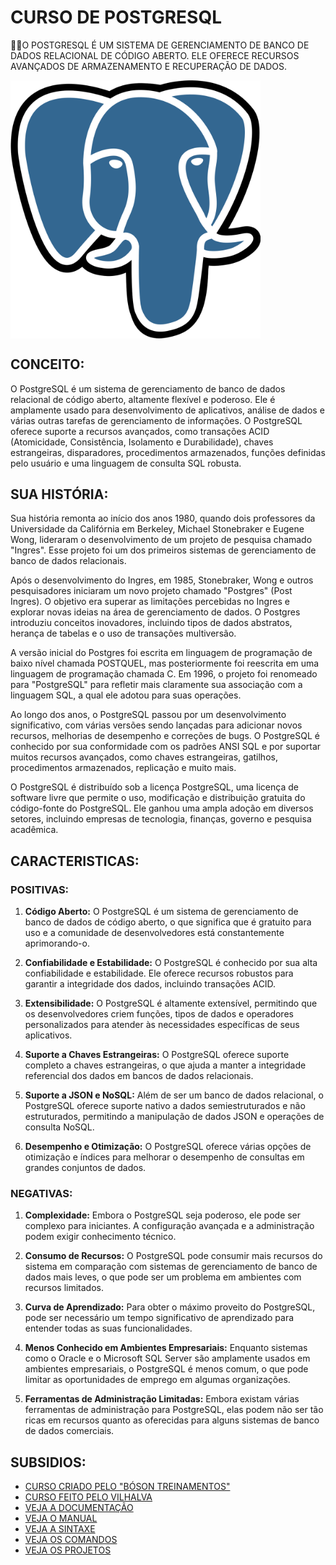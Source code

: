 # CURSO DE POSTGRESQL
👨‍⚖️O POSTGRESQL É UM SISTEMA DE GERENCIAMENTO DE BANCO DE DADOS RELACIONAL DE CÓDIGO ABERTO. ELE OFERECE RECURSOS AVANÇADOS DE ARMAZENAMENTO E RECUPERAÇÃO DE DADOS.

<img src="FOTO.png" align="center" width="400"> <br>

## CONCEITO:
O PostgreSQL é um sistema de gerenciamento de banco de dados relacional de código aberto, altamente flexível e poderoso. Ele é amplamente usado para desenvolvimento de aplicativos, análise de dados e várias outras tarefas de gerenciamento de informações. O PostgreSQL oferece suporte a recursos avançados, como transações ACID (Atomicidade, Consistência, Isolamento e Durabilidade), chaves estrangeiras, disparadores, procedimentos armazenados, funções definidas pelo usuário e uma linguagem de consulta SQL robusta.

## SUA HISTÓRIA:
Sua história remonta ao início dos anos 1980, quando dois professores da Universidade da Califórnia em Berkeley, Michael Stonebraker e Eugene Wong, lideraram o desenvolvimento de um projeto de pesquisa chamado "Ingres". Esse projeto foi um dos primeiros sistemas de gerenciamento de banco de dados relacionais.

Após o desenvolvimento do Ingres, em 1985, Stonebraker, Wong e outros pesquisadores iniciaram um novo projeto chamado "Postgres" (Post Ingres). O objetivo era superar as limitações percebidas no Ingres e explorar novas ideias na área de gerenciamento de dados. O Postgres introduziu conceitos inovadores, incluindo tipos de dados abstratos, herança de tabelas e o uso de transações multiversão.

A versão inicial do Postgres foi escrita em linguagem de programação de baixo nível chamada POSTQUEL, mas posteriormente foi reescrita em uma linguagem de programação chamada C. Em 1996, o projeto foi renomeado para "PostgreSQL" para refletir mais claramente sua associação com a linguagem SQL, a qual ele adotou para suas operações.

Ao longo dos anos, o PostgreSQL passou por um desenvolvimento significativo, com várias versões sendo lançadas para adicionar novos recursos, melhorias de desempenho e correções de bugs. O PostgreSQL é conhecido por sua conformidade com os padrões ANSI SQL e por suportar muitos recursos avançados, como chaves estrangeiras, gatilhos, procedimentos armazenados, replicação e muito mais.

O PostgreSQL é distribuído sob a licença PostgreSQL, uma licença de software livre que permite o uso, modificação e distribuição gratuita do código-fonte do PostgreSQL. Ele ganhou uma ampla adoção em diversos setores, incluindo empresas de tecnologia, finanças, governo e pesquisa acadêmica.

## CARACTERISTICAS:
### POSITIVAS:
1. **Código Aberto:** O PostgreSQL é um sistema de gerenciamento de banco de dados de código aberto, o que significa que é gratuito para uso e a comunidade de desenvolvedores está constantemente aprimorando-o.

2. **Confiabilidade e Estabilidade:** O PostgreSQL é conhecido por sua alta confiabilidade e estabilidade. Ele oferece recursos robustos para garantir a integridade dos dados, incluindo transações ACID.

3. **Extensibilidade:** O PostgreSQL é altamente extensível, permitindo que os desenvolvedores criem funções, tipos de dados e operadores personalizados para atender às necessidades específicas de seus aplicativos.

4. **Suporte a Chaves Estrangeiras:** O PostgreSQL oferece suporte completo a chaves estrangeiras, o que ajuda a manter a integridade referencial dos dados em bancos de dados relacionais.

5. **Suporte a JSON e NoSQL:** Além de ser um banco de dados relacional, o PostgreSQL oferece suporte nativo a dados semiestruturados e não estruturados, permitindo a manipulação de dados JSON e operações de consulta NoSQL.

6. **Desempenho e Otimização:** O PostgreSQL oferece várias opções de otimização e índices para melhorar o desempenho de consultas em grandes conjuntos de dados.

### NEGATIVAS:
1. **Complexidade:** Embora o PostgreSQL seja poderoso, ele pode ser complexo para iniciantes. A configuração avançada e a administração podem exigir conhecimento técnico.

2. **Consumo de Recursos:** O PostgreSQL pode consumir mais recursos do sistema em comparação com sistemas de gerenciamento de banco de dados mais leves, o que pode ser um problema em ambientes com recursos limitados.

3. **Curva de Aprendizado:** Para obter o máximo proveito do PostgreSQL, pode ser necessário um tempo significativo de aprendizado para entender todas as suas funcionalidades.

4. **Menos Conhecido em Ambientes Empresariais:** Enquanto sistemas como o Oracle e o Microsoft SQL Server são amplamente usados em ambientes empresariais, o PostgreSQL é menos comum, o que pode limitar as oportunidades de emprego em algumas organizações.

5. **Ferramentas de Administração Limitadas:** Embora existam várias ferramentas de administração para PostgreSQL, elas podem não ser tão ricas em recursos quanto as oferecidas para alguns sistemas de banco de dados comerciais.

## SUBSIDIOS:
- [CURSO CRIADO PELO "BÓSON TREINAMENTOS"](https://youtube.com/playlist?list=PLucm8g_ezqNoAkYKXN_zWupyH6hQCAwxY&si=9tzrbjfNZ0aZU-a-)
- [CURSO FEITO PELO VILHALVA](https://github.com/VILHALVA)
- [VEJA A DOCUMENTAÇÃO](https://www.postgresql.org/docs/)
- [VEJA O MANUAL](./MANUAL.md)
- [VEJA A SINTAXE](./SINTAXE.md)
- [VEJA OS COMANDOS](./COMANDOS.md)
- [VEJA OS PROJETOS](https://github.com/VILHALVA?tab=repositories&q=topic:POSTGRESQL)
